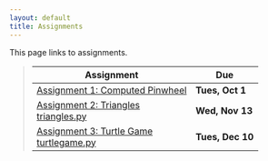 ```yaml
---
layout: default
title: Assignments
---
```


This page links to assignments.


> Assignment |     Due     |
> ---------- | ----------- |
> [Assignment 1: Computed Pinwheel](CS100_Assign1.pdf) | **Tues, Oct 1** |
> [Assignment 2: Triangles](CS100_Assign2.pdf) <br /> [triangles.py](src/triangles.py) | **Wed, Nov 13** |
> [Assignment 3: Turtle Game](CS100_Assign2.pdf) <br /> [turtlegame.py](src/turtlegame.py) | **Tues, Dec 10** |



<!--
> [Assignment 1: Computed Pinwheel](CPADS_Assign1.pdf)                                   | **Fri, Oct 12** |
> [Assignment 2: Triangles (Functions and Loops)](CPADS_Assign2.pdf) <br /> [triangles.py](src/triangles.py)                                                         | **Sun, Nov 11** |
> [Assignment 3: Turtle Game (Decisions and While Loops)](CPADS_Assign3.pdf) <br /> [turtlegame.py](src/turtlegame.py)  <br />  [turtlegame-solution.py](src/turtlegame-solution.py)                                     | **Sat, Dec 8 (120% credit)** <br />  **Weds, Dec 12 (100% credit)**  |
-->
